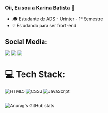 ### Oii, Eu sou a Karina Batista 👋
  
- 🎓 Estudante de ADS - Uninter - 1º Semestre
- 💡  Estudando para ser front-end


## Social Media:
<a href = "mailto:karina.bst4@gmail.com"><img src="https://img.shields.io/badge/-Gmail-%23333?style=for-the-badge&logo=gmail&logoColor=white" target="_blank"></a>
 <a href="https://www.linkedin.com/in/karina-batista-362b0927b/" target="_blank"><img src="https://img.shields.io/badge/-LinkedIn-%230077B5?style=for-the-badge&logo=linkedin&logoColor=white" target="_blank"></a>
  <a href="https://instagram.com/karinabst4?igshid=ZDc4ODBmNjlmNQ==" target="_blank"><img src="https://img.shields.io/badge/-Instagram-%23E4405F?style=for-the-badge&logo=instagram&logoColor=white" target="_blank"></a>
##
# 💻 Tech Stack:
![HTML5](https://img.shields.io/badge/html5-%23E34F26.svg?style=flat&logo=html5&logoColor=white) ![CSS3](https://img.shields.io/badge/css3-%231572B6.svg?style=flat&logo=css3&logoColor=white) ![JavaScript](https://img.shields.io/badge/javascript-3670A0?style=flat&logo=python&logoColor=ffdd54)
##
![Anurag's GitHub stats](https://github-readme-stats.vercel.app/api?username=karinabst&theme=dracula&show_icons=true)

